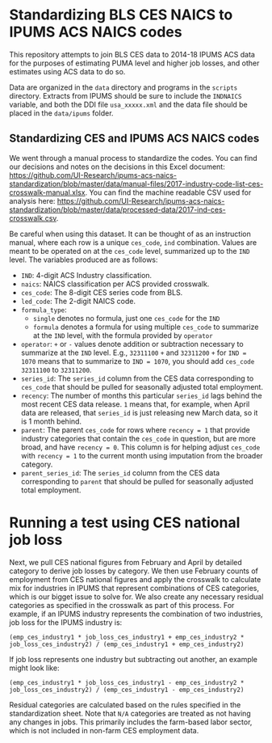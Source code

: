 # Standardizing BLS CES NAICS to IPUMS ACS NAICS codes

This repository attempts to join BLS CES data to 2014-18 IPUMS ACS data for the purposes of estimating PUMA level and higher job losses, and other estimates using ACS data to do so. 

Data are organized in the `data` directory and programs in the `scripts` directory. Extracts from IPUMS should be sure to include the `INDNAICS` variable, and both the DDI file `usa_xxxxx.xml` and the data file should be placed in the `data/ipums` folder.

## Standardizing CES and IPUMS ACS NAICS codes

We went through a manual process to standardize the codes. You can find our decisions and notes on the decisions in this Excel document: https://github.com/UI-Research/ipums-acs-naics-standardization/blob/master/data/manual-files/2017-industry-code-list-ces-crosswalk-manual.xlsx. You can find the machine readable CSV used for analysis here: https://github.com/UI-Research/ipums-acs-naics-standardization/blob/master/data/processed-data/2017-ind-ces-crosswalk.csv.

Be careful when using this dataset. It can be thought of as an instruction manual, where each row is a unique `ces_code`, `ind` combination. Values are meant to be operated on at the `ces_code` level, summarized up to the `IND` level. The variables produced are as follows:

- `IND`: 4-digit ACS Industry classification.
- `naics`: NAICS classification per ACS provided crosswalk.
- `ces_code`: The 8-digit CES series code from BLS.
- `led_code`: The 2-digit NAICS code.
- `formula_type`: 
	- `single` denotes no formula, just one `ces_code` for the `IND`
	- `formula` denotes a formula for using multiple `ces_code` to summarize at the `IND` level, with the formula provided by `operator`
- `operator`: `+` or `-` values denote addition or subtraction necessary to summarize at the `IND` level. E.g., `32311100` `+` and `32311200` `+` for `IND = 1070` means that to summarize to `IND = 1070`, you should add `ces_code` `32311100` to `32311200`.
- `series_id`: The `series_id` column from the CES data corresponding to `ces_code` that should be pulled for seasonally adjusted total employment.
- `recency`: The number of months this particular `series_id` lags behind the most recent CES data release. `1` means that, for example, when April data are released, that `series_id` is just releasing new March data, so it is 1 month behind.
- `parent`: The parent `ces_code` for rows where `recency = 1` that provide industry categories that contain the `ces_code` in question, but are more broad, and have `recency = 0`. This column is for helping adjust `ces_code` with `recency = 1` to the current month using imputation from the broader category.
- `parent_series_id`: The `series_id` column from the CES data corresponding to `parent` that should be pulled for seasonally adjusted total employment.

# Running a test using CES national job loss

Next, we pull CES national figures from February and April by detailed category to derive job losses by category. We then use February counts of employment from CES national figures and apply the crosswalk to calculate mix for industries in IPUMS that represent combinations of CES categories, which is our bigget issue to solve for. We also create any necessary residual categories as specified in the crosswalk as part of this process. For example, if an IPUMS industry represents the combination of two industries, job loss for the IPUMS industry is:

`(emp_ces_industry1 * job_loss_ces_industry1 + emp_ces_industry2 * job_loss_ces_industry2) / (emp_ces_industry1 + emp_ces_industry2)`

If job loss represents one industry but subtracting out another, an example might look like:

`(emp_ces_industry1 * job_loss_ces_industry1 - emp_ces_industry2 * job_loss_ces_industry2) / (emp_ces_industry1 - emp_ces_industry2)`

Residual categories are calculated based on the rules specified in the standardization sheet. Note that `N/A` categories are treated as not having any changes in jobs. This primarily includes the farm-based labor sector, which is not included in non-farm CES employment data.